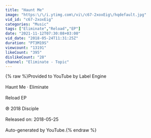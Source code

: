 ```yaml
---
title: "Haunt Me"
image: "https:\/\/i.ytimg.com\/vi\/c67-2xoxEig\/hqdefault.jpg"
vid_id: "c67-2xoxEig"
categories: "Music"
tags: ["Eliminate","Reload","EP"]
date: "2021-11-12T07:30:08+03:00"
vid_date: "2018-05-24T11:31:25Z"
duration: "PT3M19S"
viewcount: "13191"
likeCount: "395"
dislikeCount: "28"
channel: "Eliminate - Topic"
---
```

{% raw %}Provided to YouTube by Label Engine<br /><br />Haunt Me · Eliminate<br /><br />Reload EP<br /><br />℗ 2018 Disciple<br /><br />Released on: 2018-05-25<br /><br />Auto-generated by YouTube.{% endraw %}
